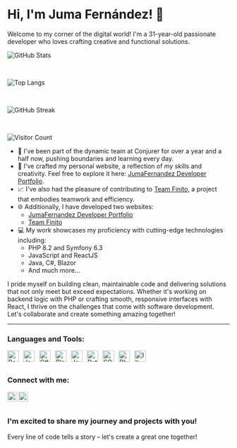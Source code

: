 # Hi, I'm Juma Fernández! 👋

Welcome to my corner of the digital world! I'm a 31-year-old passionate developer who loves crafting creative and functional solutions.

![GitHub Stats](https://github-readme-stats.vercel.app/api?username=jumiita&show_icons=true&theme=radical&count_private=true&include_all_commits=true)

<br/>

![Top Langs](https://github-readme-stats.vercel.app/api/top-langs/?username=jumiita&layout=compact&theme=radical&count_private=true)

<br/>

![GitHub Streak](https://github-readme-streak-stats.herokuapp.com/?user=jumiita&theme=radical)

<br/>

![Visitor Count](https://komarev.com/ghpvc/?username=jumiita&color=radical)

- 🌟 I've been part of the dynamic team at Conjurer for over a year and a half now, pushing boundaries and learning every day.
- 🚀 I've crafted my personal website, a reflection of my skills and creativity. Feel free to explore it here: [JumaFernandez Developer Portfolio](https://jumafernandez.es/developer).
- 📈 I've also had the pleasure of contributing to [Team Finito](https://teamfinito.es/), a project that embodies teamwork and efficiency.
- 🌐 Additionally, I have developed two websites:
  - [JumaFernandez Developer Portfolio](https://jumafernandez.es/developer)
  - [Team Finito](https://teamfinito.es/)
- 💻 My work showcases my proficiency with cutting-edge technologies including:
  - PHP 8.2 and Symfony 6.3
  - JavaScript and ReactJS
  - Java, C#, Blazor
  - And much more...

I pride myself on building clean, maintainable code and delivering solutions that not only meet but exceed expectations. Whether it's working on backend logic with PHP or crafting smooth, responsive interfaces with React, I thrive on the challenges that come with software development. Let's collaborate and create something amazing together!

---

### Languages and Tools:

<img align="left" alt="React" width="26px" src="https://cdn.freebiesupply.com/logos/large/2x/react-1-logo-png-transparent.png" style="margin-right: 10px;"/>
<img align="left" alt="Java" width="26px" src="https://cdn-icons-png.flaticon.com/512/226/226777.png" style="margin-right: 10px;"/>
<img align="left" alt="C#" width="26px" src="https://upload.wikimedia.org/wikipedia/commons/4/4f/Csharp_Logo.png" style="margin-right: 10px;"/>
<img align="left" alt="Blazor" width="26px" src="https://upload.wikimedia.org/wikipedia/commons/thumb/d/d0/Blazor.png/768px-Blazor.png" style="margin-right: 10px;"/>
<img align="left" alt="JavaScript" width="26px" src="https://upload.wikimedia.org/wikipedia/commons/thumb/6/6a/JavaScript-logo.png/768px-JavaScript-logo.png" style="margin-right: 10px;"/>
<img align="left" alt="Python" width="26px" src="https://upload.wikimedia.org/wikipedia/commons/thumb/c/c3/Python-logo-notext.svg/1869px-Python-logo-notext.svg.png" style="margin-right: 10px;"/>
<img align="left" alt="SQL" width="26px" src="https://lineadecodigo.com/wp-content/uploads/2014/04/sql-e1633736325758.png" style="margin-right: 10px;"/>
<img align="left" alt="Photoshop" width="26px" src="https://logodownload.org/wp-content/uploads/2019/10/adobe-photoshop-logo-1.png" style="margin-right: 10px;"/>
<img align="left" alt="Illustrator" width="26px" src="https://www.pngmart.com/files/21/AI-PNG-Image.png" style="margin-right: 10px;"/>

<br/>
<br/>

### Connect with me:

[<img align="left" alt="LinkedIn" width="22px" src="https://cdn-icons-png.flaticon.com/512/174/174857.png" />][linkedin]
[<img align="left" alt="Instagram" width="22px" src="https://cdn-icons-png.flaticon.com/512/174/174855.png" />][instagram]

<br/>
<br/>

[linkedin]: https://www.linkedin.com/in/juan-manuel-fern%C3%A1ndez-fuster-a72bba191/
[instagram]: https://www.instagram.com/juma_fernandez_oficial/

### I'm excited to share my journey and projects with you!

Every line of code tells a story – let's create a great one together!
